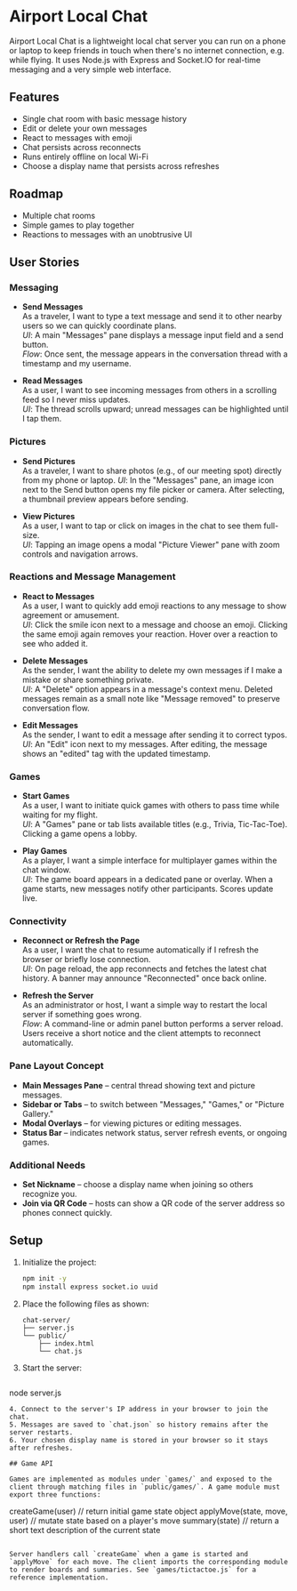 # Airport Local Chat

Airport Local Chat is a lightweight local chat server you can run on a phone or laptop to keep friends in touch when there's no internet connection, e.g. while flying. It uses Node.js with Express and Socket.IO for real-time messaging and a very simple web interface.

## Features
- Single chat room with basic message history
- Edit or delete your own messages
- React to messages with emoji
- Chat persists across reconnects
- Runs entirely offline on local Wi-Fi
- Choose a display name that persists across refreshes

## Roadmap
- Multiple chat rooms
- Simple games to play together
- Reactions to messages with an unobtrusive UI

## User Stories

### Messaging

- **Send Messages**  
  As a traveler, I want to type a text message and send it to other nearby
  users so we can quickly coordinate plans.  
  *UI*: A main "Messages" pane displays a message input field and a send
  button.  
  *Flow*: Once sent, the message appears in the conversation thread with a
  timestamp and my username.

- **Read Messages**  
  As a user, I want to see incoming messages from others in a scrolling feed so
  I never miss updates.  
  *UI*: The thread scrolls upward; unread messages can be highlighted until I
  tap them.

### Pictures

- **Send Pictures**  
  As a traveler, I want to share photos (e.g., of our meeting spot) directly
  from my phone or laptop.
  *UI*: In the "Messages" pane, an image icon next to the Send button opens my file picker or camera.
  After selecting, a thumbnail preview appears before sending.

- **View Pictures**  
  As a user, I want to tap or click on images in the chat to see them
  full-size.  
  *UI*: Tapping an image opens a modal "Picture Viewer" pane with zoom controls
  and navigation arrows.

### Reactions and Message Management

- **React to Messages**  
  As a user, I want to quickly add emoji reactions to any message to show
  agreement or amusement.  
  *UI*: Click the smile icon next to a message and choose an emoji. Clicking the
  same emoji again removes your reaction. Hover over a reaction to see who added
  it.

- **Delete Messages**  
  As the sender, I want the ability to delete my own messages if I make a
  mistake or share something private.  
  *UI*: A "Delete" option appears in a message's context menu. Deleted messages
  remain as a small note like "Message removed" to preserve conversation flow.

- **Edit Messages**  
  As the sender, I want to edit a message after sending it to correct typos.  
  *UI*: An "Edit" icon next to my messages. After editing, the message shows an
  "edited" tag with the updated timestamp.

### Games

- **Start Games**  
  As a user, I want to initiate quick games with others to pass time while
  waiting for my flight.  
  *UI*: A "Games" pane or tab lists available titles (e.g., Trivia,
  Tic-Tac-Toe). Clicking a game opens a lobby.

- **Play Games**  
  As a player, I want a simple interface for multiplayer games within the chat
  window.  
  *UI*: The game board appears in a dedicated pane or overlay. When a game
  starts, new messages notify other participants. Scores update live.

### Connectivity

- **Reconnect or Refresh the Page**  
  As a user, I want the chat to resume automatically if I refresh the browser or
  briefly lose connection.  
  *UI*: On page reload, the app reconnects and fetches the latest chat history.
  A banner may announce "Reconnected" once back online.

- **Refresh the Server**  
  As an administrator or host, I want a simple way to restart the local server
  if something goes wrong.  
  *Flow*: A command-line or admin panel button performs a server reload. Users
  receive a short notice and the client attempts to reconnect automatically.

### Pane Layout Concept

- **Main Messages Pane** – central thread showing text and picture messages.
- **Sidebar or Tabs** – to switch between "Messages," "Games," or "Picture
  Gallery."
- **Modal Overlays** – for viewing pictures or editing messages.
- **Status Bar** – indicates network status, server refresh events, or ongoing
  games.

### Additional Needs

- **Set Nickname** – choose a display name when joining so others recognize you.
- **Join via QR Code** – hosts can show a QR code of the server address so
  phones connect quickly.

## Setup
1. Initialize the project:
   ```bash
   npm init -y
   npm install express socket.io uuid
   ```
2. Place the following files as shown:
   ```
   chat-server/
   ├── server.js
   └── public/
       ├── index.html
       └── chat.js
   ```
3. Start the server:
   ```bash
 node server.js
  ```
4. Connect to the server's IP address in your browser to join the chat.
5. Messages are saved to `chat.json` so history remains after the server restarts.
6. Your chosen display name is stored in your browser so it stays after refreshes.

## Game API

Games are implemented as modules under `games/` and exposed to the client through matching files in `public/games/`. A game module must export three functions:

```
createGame(user)  // return initial game state object
applyMove(state, move, user)  // mutate state based on a player's move
summary(state)   // return a short text description of the current state
```

Server handlers call `createGame` when a game is started and `applyMove` for each move. The client imports the corresponding module to render boards and summaries. See `games/tictactoe.js` for a reference implementation.


